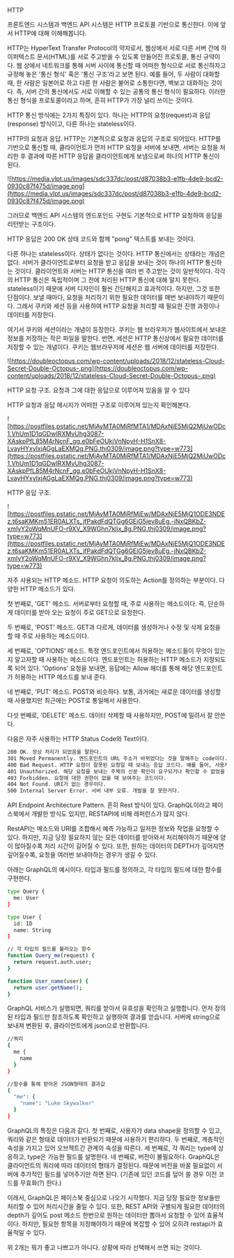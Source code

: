 HTTP

프론트엔드 시스템과 백엔드 API 시스템은 HTTP 프로토콜 기반으로 통신한다. 이에 앞서 HTTP에 대해 이해해봅니다.

HTTP는 HyperText Transfer Protocol의 약자로서, 웹상에서 서로 다른 서버 간에 하이퍼텍스트 문서(HTML)를 서로 주고받을 수 있도록 만들어진 프로토콜, 통신 규약이다. 웹 상에서 네트워크를 통해 서버 사이에 통신할 때 어떠한 형식으로 서로 통신하자고 규정해 놓은 '통신 형식' 혹은 '통신 구조'라고 보면 된다. 예를 들어, 두 사람이 대화할 때, 한 사람은 일본어로 하고 다른 한 사람은 불어로 소통한다면, 벽보고 대화하는 것이다. 즉, 서버 간의 통신에서도 서로 이해할 수 있는 공통의 통신 형식이 필요하다. 이러한 통신 형식을 프로토콜이라고 하며, 흔히 HTTP가 가장 널리 쓰이는 것이다.

HTTP 통신 방식에는 2가지 특징이 있다. 하나는 HTTP의 요청(request)과 응답(response) 방식이고, 다른 하나는 stateless이다.

HTTP의 요청과 응답. HTTP는 기본적으로 요청과 응답의 구조로 되어있다. HTTP를 기반으로 통신할 때, 클라이언트가 먼저 HTTP 요청을 서버에 보내면, 서버는 요청을 처리한 후 결과에 따른 HTTP 응답을 클라이언트에게 보냄으로써 하나의 HTTP 통신이 된다.

![https://media.vlpt.us/images/sdc337dc/post/d87038b3-e1fb-4de9-bcd2-0930c87f475d/image.png](https://media.vlpt.us/images/sdc337dc/post/d87038b3-e1fb-4de9-bcd2-0930c87f475d/image.png)

그러므로 백엔드 API 시스템의 엔드포인드 구현도 기본적으로 HTTP 요청하여 응답을 리턴받는 구조이다.

HTTP 응답은 200 OK 상태 코드와 함께 "pong" 텍스트를 보내는 것이다.

다른 하나는 stateless이다. 상태가 없다는 것이다. HTTP 통신에서는 상태라는 개념은 없다. 서버가 클라이언트로부터 요청을 받고 응답을 보내는 것이 하나의 HTTP 통신하는 것이다. 클라이언트와 서버는 HTTP 통신을 여러 번 주고받는 것이 일반적이다. 각각의 HTTP 통신은 독립적이며 그 전에 처리된 HTTP 통신에 대해 알지 못한다. stateless이기 때문에 서버 디자인이 훨씬 간단해지고 효과적이다. 하지만, 그것 또한 단점이다. 보낼 때마다, 요청을 처리하기 위한 필요한 데이터를 매번 보내야하기 때문이다. 그래서 쿠키와 세션 등을 사용하여 HTTP 요청을 처리할 때 필요한 진행 과정이나 데이터를 저장한다.

여기서 쿠키와 세션이라는 개념이 등장한다. 쿠키는 웹 브라우저가 웹사이트에서 보내온 정보를 저장하는 작은 파일을 말한다. 반면, 세션은 HTTP 통신상에서 필요한 데이터를 저장할 수 있는 개념이다. 쿠키는 웹브라우저에 세션은 웹 서버에 데이터를 저장한다.

![https://doubleoctopus.com/wp-content/uploads/2018/12/stateless-Cloud-Secret-Double-Octopus-.png](https://doubleoctopus.com/wp-content/uploads/2018/12/stateless-Cloud-Secret-Double-Octopus-.png)

HTTP 요청 구조. 요청과 그에 대한 응답으로 이루어져 있음을 알 수 있다

HTTP 요청과 응답 메시지가 어떠한 구조로 이루어져 있는지 확인해본다.

![https://postfiles.pstatic.net/MjAyMTA0MjRfMTA1/MDAxNjE5MjQ2MjUwODc1.VhUm1D1qGDwIRXMvUhg3087-XAskpPfL85M4rNcnF_gg.e0bFeOUkjVnNpyH-H1SnX8-LvayHYxyIxjAGgLaEXMQg.PNG.thj0309/image.png?type=w773](https://postfiles.pstatic.net/MjAyMTA0MjRfMTA1/MDAxNjE5MjQ2MjUwODc1.VhUm1D1qGDwIRXMvUhg3087-XAskpPfL85M4rNcnF_gg.e0bFeOUkjVnNpyH-H1SnX8-LvayHYxyIxjAGgLaEXMQg.PNG.thj0309/image.png?type=w773)

HTTP 응답 구조.

![https://postfiles.pstatic.net/MjAyMTA0MjRfMjEw/MDAxNjE5MjQ1ODE3NDEz.t6saKMKm51ER0ALXTs_jfPakdFdQTGg6GEiG5jev8uEg.-jNxQBKbZ-xmIyY2oWqMnUFO-r9XV_X9WGhn7kljx_8g.PNG.thj0309/image.png?type=w773](https://postfiles.pstatic.net/MjAyMTA0MjRfMjEw/MDAxNjE5MjQ1ODE3NDEz.t6saKMKm51ER0ALXTs_jfPakdFdQTGg6GEiG5jev8uEg.-jNxQBKbZ-xmIyY2oWqMnUFO-r9XV_X9WGhn7kljx_8g.PNG.thj0309/image.png?type=w773)

자주 사용되는 HTTP 메소드. HTTP 요청이 의도하는 Action를 정의하는 부분이다. 다양한 HTTP 메소드가 있다.

첫 번째로, 'GET' 메소드. 서버로부터 요청할 때, 주로 사용하는 메소드이다. 즉, 단순하게 데이터를 받아 오는 요청이 주로 GET으로 요청한다.

두 번째로, 'POST' 메소드. GET과 다르게, 데이터를 생성하거나 수정 및 삭제 요청을 할 때 주로 사용하는 메소드이다.

세 번째로, 'OPTIONS' 메소드. 특정 엔드포인트에서 허용하는 메소드들이 무엇이 있는지 알고자할 때 사용하는 메소드이다. 엔드포인트는 허용하는 HTTP 메소드가 지정되도록 되어 있다. 'Options' 요청을 보내면, 응답에는 Allow 헤더를 통해 해당 엔드포인트가 허용하는 HTTP 메소드를 보내 준다.

네 번째로, 'PUT' 메소드. POST와 비슷하다. 보통, 과거에는 새로운 데이터를 생성할 때 사용했지만 최근에는 POST로 통일해서 사용한다.

다섯 번째로, 'DELETE' 메소드. 데이터 삭제할 때 사용하지만, POST에 밀려서 잘 안쓴다.

다음은 자주 사용하는 HTTP Status Code와 Text이다.

```bash
200 OK. 정상 처리가 되었음을 말한다.
301 Moved Permanently. 엔드포인트의 URL 주소가 바뀌었다는 것을 말해주는 code이다.
400 Bad Request. HTTP 요청이 잘못된 요청일 때 보내는 응답 코드다. 예를 들어, 사용자의 전화번호를 입력하는 요청인데, 문자가 들어갔을 때 던지는 code이다.
401 Unauthorized. 해당 요청을 보내는 주체의 신분 확인이 요구되거나 확인할 수 없었을 때 보내는 응답 코드이다. 보통, 로그인이 필요한 경우에 보여준다.
403 Forbidden. 요청에 대한 권한이 없을 때 보여주는 코드이다.
404 Not Found. URI가 없는 경우이다.
500 Internal Server Error. 서버 내부 오류. 개발을 잘 못한거다.
```

API Endpoint Architecture Pattern. 흔히 Rest 방식이 있다. GraphQL이라고 페이스북에서 개발한 방식도 있지만, RESTAPI에 비해 레퍼런스가 많지 않다.

RestAPI는 메소드와 URI를 조합해서 예측 가능하고 일저한 정보와 작업을 요청할 수 있다. 하지만, 지금 당장 필요하지 않는 모든 데이터를 받아와서 처리해야하기 때문에 양이 많아질수록 처리 시간이 길어질 수 있다. 또한, 원하는 데이터의 DEPTH가 깊어지면 깊어질수록, 요청을 여러번 보내야하는 경우가 생길 수 있다.

아래는 GraphQL의 예시이다. 타입과 필드를 정의하고, 각 타입의 필드에 대한 함수를 구현한다.
```bash
type Query {
  me: User
}

type User {
  id: ID
  name: String
}

// 각 타입의 필드를 불러오는 함수 
function Query_me(request) {
  return request.auth.user;
}

function User_name(user) {
  return user.getName();
}
```

GraphQL 서비스가 실행되면, 쿼리를 받아서 유효성을 확인하고 실행합니다. 먼저 정의된 타입과 필드만 참조하도록 확인하고 실행하여 결과를 얻습니다. 서버에 string으로 보내져 변환된 후, 클라이언트에게 json으로 반환합니다.

```bash
//쿼리
{
  me {
    name
  }
}

//함수를 통해 받아온 JSON형태의 결과값
{
  "me": {
    "name": "Luke Skywalker"
  }
}
```

GraphQL의 특징은 다음과 같다.
첫 번째로, 사용자가 data shape을 정의할 수 있고, 쿼리와 같은 형태로 데이터가 반환되기 때문에 사용하기 편리하다.
두 번째로, 계층적인 속성을 가지고 있어 오브젝트간 관계의 속성을 따른다.
세 번째로, 각 쿼리는 type에 상응하고, type은 가능한 필드를 설명한다.
네 번째로, 버전이 불필요하다. GraphQL은 클라이언트의 쿼리에 따라 데이터의 형태가 결정된다. 때문에 버전을 바꿀 필요없이 서버에 추가적인 필드를 넣어주기만 하면 된다. (기존에 있던 코드를 덮어 쓸 경우 이전 코드를 무효화(?) 한다.)


이래서, GraphQL은 페이스북 중심으로 나오기 시작했다. 지금 당장 필요한 정보들만 처리할 수 있어 처리시간을 줄일 수 있다. 또한, REST API와 구별되게 필요한 데이터의 depth가 깊어도 post 메소드 한번으로 원하는 데이터만 뽑아서 요청할 수 있어 효율적이다. 하지만, 필요한 항목을 지정해야하기 때문에 복잡할 수 있어 오히려 restapi가 효율적일 수 있다.

위 2개는 뭐가 좋고 나쁘고가 아니다. 상황에 따라 선택해서 쓰면 되는 것이다.
